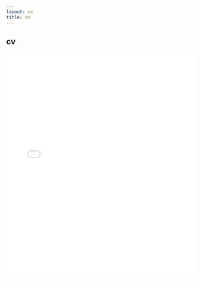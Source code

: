 ```yaml
---
layout: cv
title: cv
---
```

<div id="content_area">
<div id="content_body">

<div id="cv">
<h2>cv</h2>

<embed src="/jeremyclough/assets/CV_Jeremy_Clough_2018.pdf" type="application/pdf" width="100%" height="600px" />

<!--
{% include password_form.html %}
{% include image_resize.html %}
<div id="placeholder1"></div>
<div id="placeholder2"></div>
</div>

</div>
</div>

<script type="text/javascript">
function growImages() {
	 growImage('#img1');
	 growImage('#img2');
}

function shrinkImages() {
	 shrinkImage('#img1');
	 shrinkImage('#img2');
}

function decryptAllImages() {
	setFeedback('Decrypting ...');
	var password = document.getElementById('password').value;
	var def1 = decryptAndDisplaySingleImage('/jeremyclough/assets/images/cv/CV01-1.jpg.encrypted',password,'placeholder1','img1');
	def1.fail(function(err) {
		setFeedback(err);
	});
	def1.done(function() {
	var def2 = decryptAndDisplaySingleImage('/jeremyclough/assets/images/cv/CV01-2.jpg.encrypted',password,'placeholder2','img2');
	def2.fail(function(err) {
		setFeedback(err);	
	});
	def2.done(function() {
		$("#form_password").toggle();		// Hide the password form.
		$('.fadein').toggle('slow');		// Un-hide the images.
		$("#sample_resize_buttons").toggle();	// Un-hide image resize buttons.
	});
	});
}
</script>
-->
